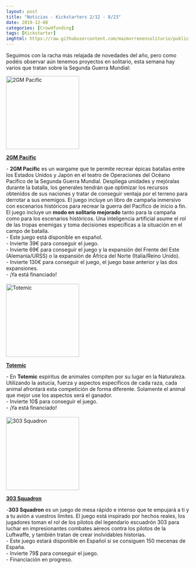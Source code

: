 ```yaml
---
layout: post
title: "Noticias - Kickstarters 2/12 - 8/23"
date: 2019-12-08
categories: [Crowdfunding]
tags: [Kickstarter]
imghtml: https://raw.githubusercontent.com/mazmorreoensolitario/public-images/master/crowdfunding/crowdfunding-1202-1208.jpg
---
```


Seguimos con la racha más relajada de novedades del año, pero como podéis 
observar aún tenemos proyectos en solitario, esta semana hay varios que tratan 
sobre la Segunda Guerra Mundial:

<div class="row">
    <div class="col-md-3">
        <img width="200" height="200"
            src="https://ksr-ugc.imgix.net/assets/027/254/637/d0f2e7095a29e0362d03747f9a16bd09_original.jpg?ixlib=rb-2.1.0&w=680&fit=max&v=1574082540&auto=format&gif-q=50&q=92&s=52525097f6cd7c0f888a2361e71c5d3e"
            class="img-thumbnail" alt="2GM Pacific">
    </div>
    <div class="col-md-9">
        <p>
            <a target="_blank" 
                href="https://www.kickstarter.com/projects/dracoideas/2gm-pacific-wwii-wargame?ref=mazmorreoensolitario">
            <strong>2GM Pacific</strong>
            </a>
        </p>
           - <strong>2GM Pacific</strong> es un wargame que te permite recrear
            épicas batallas entre los Estados Unidos y Japón en el teatro de
            Operaciones del Océano Pacífico de la Segunda Guerra
            Mundial. Despliega unidades y mejóralas durante la batalla, los
            generales tendrán que optimizar los recursos obtenidos de sus
            naciones y tratar de conseguir ventaja por el terreno para derrotar
            a sus enemigos. El juego incluye un libro de campaña inmersivo con
            escenarios históricos para recrear la guerra del Pacífico de inicio
            a fin. El juego incluye un <strong>modo en solitario
            mejorado</strong> tanto para la campaña como para los escenarios
            históricos. Una inteligencia artificial asume el rol de las tropas
            enemigas y toma decisiones específicas a la situación en el campo
            de batalla.
            <br>
            - Este juego está disponible en español.
            <br>
           - Invierte 39€ para conseguir el juego.
           <br>
           - Invierte 69€ para conseguir el juego y la expansión del Frente del
           Este (Alemania/URSS) o la expansión de África del Norte
           (Italia/Reino Unido).
           <br>
           - Invierte 130€ para conseguir el juego, el juego base anterior y las
           dos expansiones.
           <br>
           - ¡Ya está financiado!
    </div>
</div>
<br>

<div class="row">
    <div class="col-md-3">
        <img width="200" height="200"
            src="https://ksr-ugc.imgix.net/assets/027/398/513/4eb6470a388d036516a7a8b9db77dd7b_original.png?ixlib=rb-2.1.0&w=680&fit=max&v=1575304518&auto=format&gif-q=50&lossless=true&s=5f04f1221284164f64de8dbcd26c4c99"
            class="img-thumbnail" alt="Totemic">
    </div>
    <div class="col-md-9">
        <p>
            <a target="_blank" 
                href="https://www.kickstarter.com/projects/kolossalgames/totemic?ref=mazmorreoensolitario">
            <strong>Totemic</strong>
            </a>
        </p>
           - En <strong>Totemic</strong> espíritus de animales compiten por su
            lugar en la Naturaleza. Utilizando la astucia, fuerza y aspectos
            específicos de cada raza, cada animal afrontará esta competición de
            forma diferente. Solamente el animal que mejor use los aspectos
            será el ganador.
            <br>
           - Invierte 10$ para conseguir el juego.
           <br>
           - ¡Ya está financiado!
    </div>
</div>
<br>

<div class="row">
    <div class="col-md-3">
        <img width="200" height="200"
            src="https://ksr-ugc.imgix.net/assets/027/396/217/ca9da379403006f73af94107564faceb_original.jpg?ixlib=rb-2.1.0&w=680&fit=max&v=1575286657&auto=format&gif-q=50&q=92&s=20340a840b7807c4c215e25a2938e6ab"
            class="img-thumbnail" alt="303 Squadron">
    </div>
    <div class="col-md-9">
        <p>
            <a target="_blank" 
                href="https://www.kickstarter.com/projects/hobbity/303-squadron-board-game?ref=mazmorreoensolitario">
            <strong>303 Squadron</strong>
            </a>
        </p>
           -<strong>303 Squadron</strong> es un juego de mesa rápido e intenso
           que te empujará a ti y a tu avión a vuestros límites. El juego está
           inspirado por hechos reales, los jugadores toman el rol de los
           pilotos del legendario escuadrón 303 para luchar en impresionantes
           combates aéreos contra los pilotos de la Luftwaffe, y también tratan
           de crear inolvidables historias.
            <br>
            - Este juego estará disponible en Español si se consiguen 150
            mecenas de España.
            <br>
           - Invierte 79$ para conseguir el juego.
           <br>
           - Financiación en progreso.
    </div>
</div>
<br>
